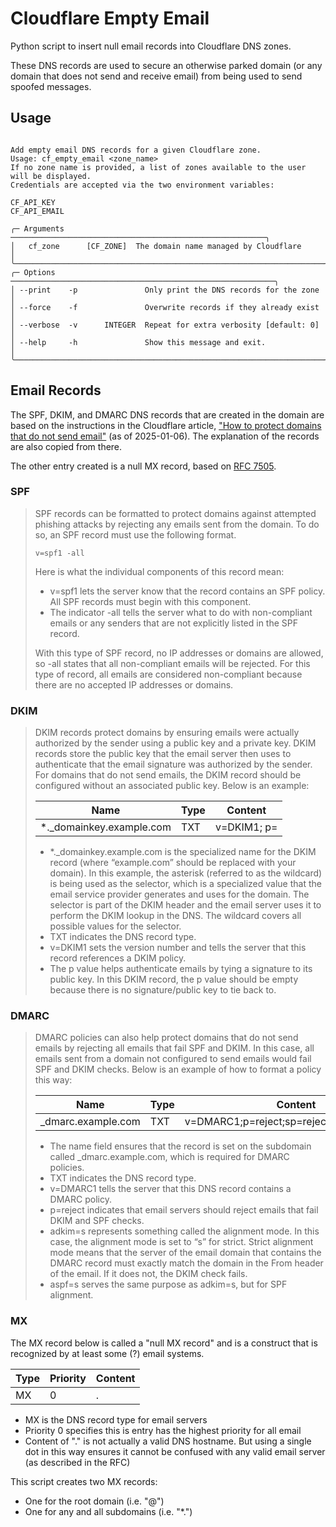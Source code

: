 # Cloudflare Empty Email

Python script to insert null email records into Cloudflare DNS zones.

These DNS records are used to secure an otherwise parked domain (or any domain that does not send and receive email) from being used to send spoofed messages.

## Usage

 ```Usage: cf-empty-email [OPTIONS] [CF_ZONE]

 Add empty email DNS records for a given Cloudflare zone.
 Usage: cf_empty_email <zone_name>
 If no zone name is provided, a list of zones available to the user
 will be displayed.
 Credentials are accepted via the two environment variables:

 CF_API_KEY
 CF_API_EMAIL

╭─ Arguments ─────────────────────────────────────────────────────────╮
│   cf_zone      [CF_ZONE]  The domain name managed by Cloudflare     │
╰─────────────────────────────────────────────────────────────────────╯
╭─ Options ───────────────────────────────────────────────────────────╮
│ --print    -p               Only print the DNS records for the zone │
│ --force    -f               Overwrite records if they already exist │
│ --verbose  -v      INTEGER  Repeat for extra verbosity [default: 0] │
│ --help     -h               Show this message and exit.             │
╰─────────────────────────────────────────────────────────────────────╯
```

## Email Records

The SPF, DKIM, and DMARC DNS records that are created in the domain are based on the instructions in the Cloudflare article, ["How to protect domains that do not send email"](https://www.cloudflare.com/learning/dns/dns-records/protect-domains-without-email/) (as of 2025-01-06). The explanation of the records are also copied from there.

The other entry created is a null MX record, based on [RFC 7505](https://www.rfc-editor.org/rfc/rfc7505).

### SPF

> SPF records can be formatted to protect domains against attempted phishing attacks by rejecting any emails sent from the domain. To do so, an SPF record must use the following format.
>
> ```
> v=spf1 -all
> ```
>
> Here is what the individual components of this record mean:
>
> - v=spf1 lets the server know that the record contains an SPF policy. All SPF records must begin with this component.
> - The indicator -all tells the server what to do with non-compliant emails or any senders that are not explicitly listed in the SPF record.
>
> With this type of SPF record, no IP addresses or domains are allowed, so -all states that all non-compliant emails will be rejected. For this type of record, all emails are considered non-compliant because there are no accepted IP addresses or domains.

### DKIM

> DKIM records protect domains by ensuring emails were actually authorized by the sender using a public key and a private key. DKIM records store the public key that the email server then uses to authenticate that the email signature was authorized by the sender. For domains that do not send emails, the DKIM record should be configured without an associated public key. Below is an example:
>
> | Name                     | Type | Content     |
> | ------------------------ | ---- | ----------- |
> | *._domainkey.example.com |  TXT | v=DKIM1; p= |
>
> - *._domainkey.example.com is the specialized name for the DKIM record (where “example.com” should be replaced with your domain). In this example, the asterisk (referred to as the wildcard) is being used as the selector, which is a specialized value that the email service provider generates and uses for the domain. The selector is part of the DKIM header and the email server uses it to perform the DKIM lookup in the DNS. The wildcard covers all possible values for the selector.
> - TXT indicates the DNS record type.
> - v=DKIM1 sets the version number and tells the server that this record references a DKIM policy.
> - The p value helps authenticate emails by tying a signature to its public key. In this DKIM record, the p value should be empty because there is no signature/public key to tie back to.

### DMARC

> DMARC policies can also help protect domains that do not send emails by rejecting all emails that fail SPF and DKIM. In this case, all emails sent from a domain not configured to send emails would fail SPF and DKIM checks. Below is an example of how to format a policy this way:
>
> | Name               | Type | Content                                    |
> | ------------------ | ---- | ------------------------------------------ |
> | _dmarc.example.com | TXT  | v=DMARC1;p=reject;sp=reject;adkim=s;aspf=s |
>
>
> - The name field ensures that the record is set on the subdomain called _dmarc.example.com, which is required for DMARC policies.
> - TXT indicates the DNS record type.
> - v=DMARC1 tells the server that this DNS record contains a DMARC policy.
> - p=reject indicates that email servers should reject emails that fail DKIM and SPF checks.
> - adkim=s represents something called the alignment mode. In this case, the alignment mode is set to “s” for strict. Strict alignment mode means that the server of the email domain that contains the DMARC record must exactly match the domain in the From header of the email. If it does not, the DKIM check fails.
> - aspf=s serves the same purpose as adkim=s, but for SPF alignment.

### MX

The MX record below is called a "null MX record" and is a construct that is recognized by at least some (?) email systems.

| Type | Priority | Content |
| ---- | -------- | ------- |
| MX   | 0        | .       |

- MX is the DNS record type for email servers
- Priority 0 specifies this is entry has the highest priority for all email
- Content of "." is not actually a valid DNS hostname. But using a single dot in this way ensures it cannot be confused with any valid email server (as described in the RFC)

This script creates two MX records:

- One for the root domain (i.e. "@")
- One for any and all subdomains (i.e. "*.")
